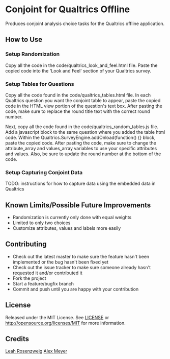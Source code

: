 # Conjoint for Qualtrics Offline

Produces conjoint analysis choice tasks for the Qualtrics offline application.

## How to Use

### Setup Randomization

Copy all the code in the code/qualtrics_look_and_feel.html file. Paste the copied code into the 'Look and Feel' section of your Qualtrics survey.

### Setup Tables for Questions

Copy all the code found in the code/qualtrics_tables.html file. In each Qualtrics question you want the conjoint table to appear, paste the copied code in the HTML view portion of the question's text box. After pasting the code, make sure to replace the round title text with the correct round number.

Next, copy all the code found in the code/qualtrics_random_tables.js file. Add a javascript block to the same question where you added the table html code. Within the Qualtrics.SurveyEngine.addOnload(function() {} block, paste the copied code. After pasting the code, make sure to change the attribute_array and values_array variables to use your specific attributes and values. Also, be sure to update the round number at the bottom of the code.

### Setup Capturing Conjoint Data

TODO: instructions for how to capture data using the embedded data in Qualtrics

## Known Limits/Possible Future Improvements

* Randomization is currently only done with equal weights
* Limited to only two choices
* Customize attributes, values and labels more easily

## Contributing

* Check out the latest master to make sure the feature hasn't been implemented or the bug hasn't been fixed yet
* Check out the issue tracker to make sure someone already hasn't requested it and/or contributed it
* Fork the project
* Start a feature/bugfix branch
* Commit and push until you are happy with your contribution

## License

Released under the MIT License. See [LICENSE](LICENSE) or http://opensource.org/licenses/MIT for more information.

## Credits

[Leah Rosenzweig](http://leahrrosenzweig.com)
[Alex Meyer](http://alexcmeyer.com)
